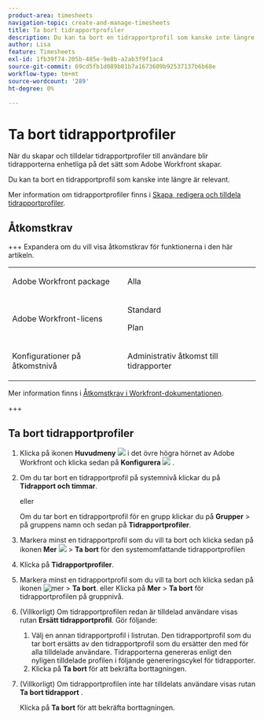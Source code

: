 ```yaml
---
product-area: timesheets
navigation-topic: create-and-manage-timesheets
title: Ta bort tidrapportprofiler
description: Du kan ta bort en tidrapportprofil som kanske inte längre är relevant.
author: Lisa
feature: Timesheets
exl-id: 1fb39f74-205b-485e-9e8b-a2ab3f9f1ac4
source-git-commit: 69cd5fb1d089b81b7a1673609b92537137b6b68e
workflow-type: tm+mt
source-wordcount: '289'
ht-degree: 0%

---
```


# Ta bort tidrapportprofiler

<!--Audited:6/2025-->

När du skapar och tilldelar tidrapportprofiler till användare blir tidrapporterna enhetliga på det sätt som Adobe Workfront skapar.

Du kan ta bort en tidrapportprofil som kanske inte längre är relevant.

Mer information om tidrapportprofiler finns i [Skapa, redigera och tilldela tidrapportprofiler](../../timesheets/create-and-manage-timesheets/create-timesheet-profiles.md).

## Åtkomstkrav

+++ Expandera om du vill visa åtkomstkrav för funktionerna i den här artikeln.

<table style="table-layout:auto">
 <col> 
 <col>
 <tbody> 
  <tr> 
   <td>Adobe Workfront package</td> 
   <td><p>Alla</p></td> 
  </tr> 
  <tr> 
   <td>Adobe Workfront-licens</td> 
   <td>
   <p>Standard</p>
   <p>Plan</p></td>
  </tr> 
  <tr> 
   <td>Konfigurationer på åtkomstnivå</td> 
   <td><p>Administrativ åtkomst till tidrapporter</p> </td> 
  </tr> 
 </tbody> 
</table>

Mer information finns i [Åtkomstkrav i Workfront-dokumentationen](/help/quicksilver/administration-and-setup/add-users/access-levels-and-object-permissions/access-level-requirements-in-documentation.md).

+++

## Ta bort tidrapportprofiler

1. Klicka på ikonen **Huvudmeny** ![](assets/main-menu-icon.png) i det övre högra hörnet av Adobe Workfront och klicka sedan på **Konfigurera** ![](assets/gear-icon-settings.png) .

1. Om du tar bort en tidrapportprofil på systemnivå klickar du på **Tidrapport och timmar**.

   eller

   Om du tar bort en tidrapportprofil för en grupp klickar du på **Grupper** > på gruppens namn och sedan på **Tidrapportprofiler**.
1. Markera minst en tidrapportprofil som du vill ta bort och klicka sedan på ikonen **Mer** ![](assets/more-icon.png) > **Ta bort** för den systemomfattande tidrapportprofilen

1. Klicka på **Tidrapportprofiler**.
1. Markera minst en tidrapportprofil som du vill ta bort och klicka sedan på ikonen ![mer](assets/more-icon.png) > **Ta bort**.
eller
Klicka på **Mer** > **Ta bort** för tidrapportprofilen på gruppnivå.
1. (Villkorligt) Om tidrapportprofilen redan är tilldelad användare visas rutan **Ersätt tidrapportprofil**. Gör följande:
   1. Välj en annan tidrapportprofil i listrutan. Den tidrapportprofil som du tar bort ersätts av den tidrapportprofil som du ersätter den med för alla tilldelade användare. Tidrapporterna genereras enligt den nyligen tilldelade profilen i följande genereringscykel för tidrapporter.
   1. Klicka på **Ta bort** för att bekräfta borttagningen.
1. (Villkorligt) Om tidrapportprofilen inte har tilldelats användare visas rutan **Ta bort tidrapport** .

   Klicka på **Ta bort** för att bekräfta borttagningen.
